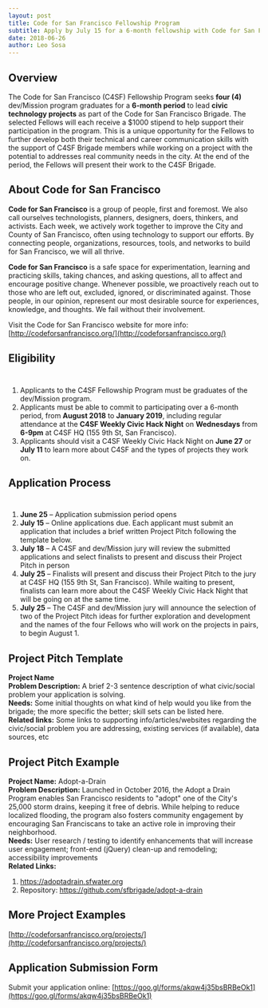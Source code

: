 ```yaml
---
layout: post
title: Code for San Francisco Fellowship Program
subtitle: Apply by July 15 for a 6-month fellowship with Code for San Francisco
date: 2018-06-26
author: Leo Sosa
---
```

## Overview

The Code for San Francisco (C4SF) Fellowship Program seeks **four (4)** dev/Mission program graduates for a **6-month period** to lead **civic technology projects** as part of the Code for San Francisco Brigade. The selected Fellows will each receive a $1000 stipend to help support their participation in the program. This is a unique opportunity for the Fellows to further develop both their technical and career communication skills with the support of C4SF Brigade members while working on a project with the potential to addresses real community needs in the city. At the end of the period, the Fellows will present their work to the C4SF Brigade.

## About Code for San Francisco

**Code for San Francisco** is a group of people, first and foremost. We also call ourselves technologists, planners, designers, doers, thinkers, and activists. Each week, we actively work together to improve the City and County of San Francisco, often using technology to support our efforts. By connecting people, organizations, resources, tools, and networks to build for San Francisco, we will all thrive.

**Code for San Francisco** is a safe space for experimentation, learning and practicing skills, taking chances, and asking questions, all to affect and encourage positive change. Whenever possible, we proactively reach out to those who are left out, excluded, ignored, or discriminated against. Those people, in our opinion, represent our most desirable source for experiences, knowledge, and thoughts. We fail without their involvement.

Visit the Code for San Francisco website for more info: [http://codeforsanfrancisco.org/](http://codeforsanfrancisco.org/)

## Eligibility<br><br>

1. Applicants to the C4SF Fellowship Program must be graduates of the dev/Mission program.
1. Applicants must be able to commit to participating over a 6-month period, from **August 2018** to **January 2019**, including regular attendance at the **C4SF Weekly Civic Hack Night** on **Wednesdays** from **6-9pm** at C4SF HQ (155 9th St, San Francisco).
1. Applicants should visit a C4SF Weekly Civic Hack Night on **June 27** or **July 11** to learn more about C4SF and the types of projects they work on.

## Application Process<br><br>

1. **June 25** – Application submission period opens
1. **July 15** – Online applications due. Each applicant must submit an application that includes a brief written Project Pitch following the template below.
1. **July 18** – A C4SF and dev/Mission jury will review the submitted applications and select finalists to present and discuss their Project Pitch in person
1. **July 25** – Finalists will present and discuss their Project Pitch to the jury at C4SF HQ (155 9th St, San Francisco). While waiting to present, finalists can learn more about the C4SF Weekly Civic Hack Night that will be going on at the same time.
1. **July 25** – The C4SF and dev/Mission jury will announce the selection of two of the Project Pitch ideas for further exploration and development and the names of the four Fellows who will work on the projects in pairs, to begin August 1.

## Project Pitch Template

**Project Name**<br>
**Problem Description:** A brief 2-3 sentence description of what civic/social problem your application is solving.<br>
**Needs:** Some initial thoughts on what kind of help would you like from the brigade; the more specific the better; skill sets can be listed here.<br>
**Related links:** Some links to supporting info/articles/websites regarding the civic/social problem you are addressing, existing services (if available), data sources, etc

## Project Pitch Example

**Project Name:** Adopt-a-Drain<br>
**Problem Description:** Launched in October 2016, the Adopt a Drain Program enables San Francisco residents to "adopt" one of the City's 25,000 storm drains, keeping it free of debris. While helping to reduce localized flooding, the program also fosters community engagement by encouraging San Franciscans to take an active role in improving their neighborhood.<br>
**Needs:** User research / testing to identify enhancements that will increase user engagement; front-end (jQuery) clean-up and remodeling; accessibility improvements<br>
**Related Links:**
1. https://adoptadrain.sfwater.org
1. Repository: https://github.com/sfbrigade/adopt-a-drain

## More Project Examples

[http://codeforsanfrancisco.org/projects/](http://codeforsanfrancisco.org/projects/)

## Application Submission Form

Submit your application online: [https://goo.gl/forms/akqw4j35bsBRBeOk1](https://goo.gl/forms/akqw4j35bsBRBeOk1)
